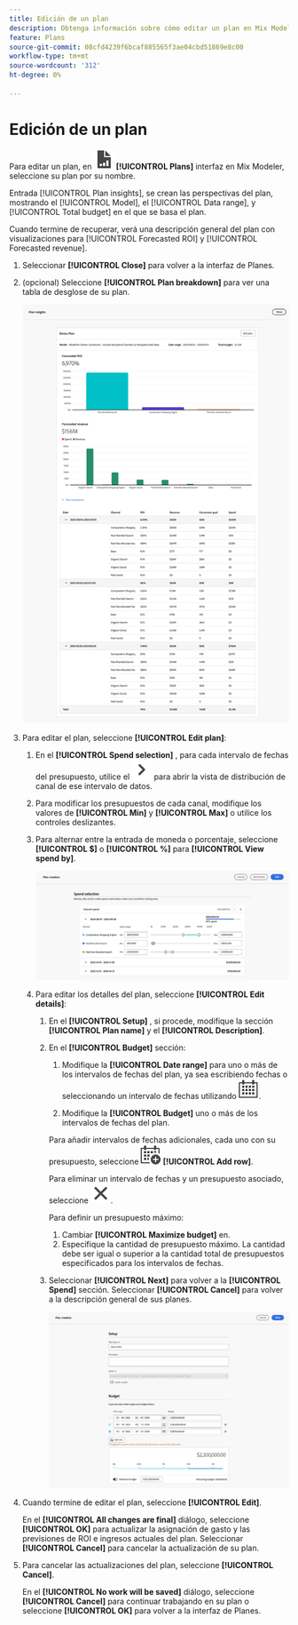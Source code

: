 ```yaml
---
title: Edición de un plan
description: Obtenga información sobre cómo editar un plan en Mix Modeler.
feature: Plans
source-git-commit: 08cfd4239f6bcaf885565f3ae04cbd51869e8c00
workflow-type: tm+mt
source-wordcount: '312'
ht-degree: 0%

---
```



# Edición de un plan

Para editar un plan, en ![PLan](../assets/icons/FileChart.svg) **[!UICONTROL Plans]** interfaz en Mix Modeler, seleccione su plan por su nombre.

Entrada [!UICONTROL Plan insights], se crean las perspectivas del plan, mostrando el [!UICONTROL Model], el [!UICONTROL Data range], y [!UICONTROL Total budget] en el que se basa el plan.

Cuando termine de recuperar, verá una descripción general del plan con visualizaciones para [!UICONTROL Forecasted ROI] y [!UICONTROL Forecasted revenue].

1. Seleccionar **[!UICONTROL Close]** para volver a la interfaz de Planes.

1. (opcional) Seleccione **[!UICONTROL Plan breakdown]** para ver una tabla de desglose de su plan.

   ![Visión General de un Plan](../assets/overview-plan.png)

1. Para editar el plan, seleccione **[!UICONTROL Edit plan]**:

   1. En el **[!UICONTROL Spend selection]** , para cada intervalo de fechas del presupuesto, utilice el ![cheurón](../assets/icons/ChevronRight.svg) para abrir la vista de distribución de canal de ese intervalo de datos.

   1. Para modificar los presupuestos de cada canal, modifique los valores de **[!UICONTROL Min]** y **[!UICONTROL Max]** o utilice los controles deslizantes.

   1. Para alternar entre la entrada de moneda o porcentaje, seleccione **[!UICONTROL $]** o **[!UICONTROL %]** para **[!UICONTROL View spend by]**.

      ![Selección de gasto](../assets/spend-selection.png)

   1. Para editar los detalles del plan, seleccione **[!UICONTROL Edit details]**:

      1. En el **[!UICONTROL Setup]** , si procede, modifique la sección **[!UICONTROL Plan name]** y el **[!UICONTROL Description]**.

      1. En el **[!UICONTROL Budget]** sección:

         1. Modifique la **[!UICONTROL Date range]** para uno o más de los intervalos de fechas del plan, ya sea escribiendo fechas o seleccionando un intervalo de fechas utilizando ![Calendario](../assets/icons/Calendar.svg).

         1. Modifique la **[!UICONTROL Budget]** uno o más de los intervalos de fechas del plan.

         Para añadir intervalos de fechas adicionales, cada uno con su presupuesto, seleccione ![CalendarAdd](../assets/icons/CalendarAdd.svg) **[!UICONTROL Add row]**.

         Para eliminar un intervalo de fechas y un presupuesto asociado, seleccione ![Cerrar](../assets/icons/Close.svg).

         Para definir un presupuesto máximo:

         1. Cambiar **[!UICONTROL Maximize budget]** en.
         1. Especifique la cantidad de presupuesto máximo. La cantidad debe ser igual o superior a la cantidad total de presupuestos especificados para los intervalos de fechas.

      1. Seleccionar **[!UICONTROL Next]** para volver a la **[!UICONTROL Spend]** sección. Seleccionar **[!UICONTROL Cancel]** para volver a la descripción general de sus planes.

         ![Detalles del plan](../assets/plan-details.png)


1. Cuando termine de editar el plan, seleccione **[!UICONTROL Edit]**.

   En el **[!UICONTROL All changes are final]** diálogo, seleccione **[!UICONTROL OK]** para actualizar la asignación de gasto y las previsiones de ROI e ingresos actuales del plan. Seleccionar **[!UICONTROL Cancel]** para cancelar la actualización de su plan.

1. Para cancelar las actualizaciones del plan, seleccione **[!UICONTROL Cancel]**.

   En el **[!UICONTROL No work will be saved]** diálogo, seleccione **[!UICONTROL Cancel]** para continuar trabajando en su plan o seleccione **[!UICONTROL OK]** para volver a la interfaz de Planes.

